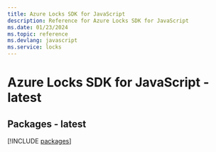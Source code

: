 ```yaml
---
title: Azure Locks SDK for JavaScript
description: Reference for Azure Locks SDK for JavaScript
ms.date: 01/23/2024
ms.topic: reference
ms.devlang: javascript
ms.service: locks
---
```

# Azure Locks SDK for JavaScript - latest
## Packages - latest
[!INCLUDE [packages](locks-index.md)]